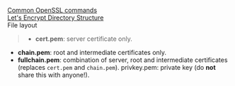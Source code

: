 [Common OpenSSL commands](https://www.sslshopper.com/article-most-common-openssl-commands.html)  
[Let's Encrypt Directory Structure](https://www.linode.com/docs/security/ssl/install-lets-encrypt-to-create-ssl-certificates)  
File layout
> * **cert.pem**: server certificate only.
* **chain.pem**: root and intermediate certificates only.
* **fullchain.pem**: combination of server, root and intermediate certificates (replaces `cert.pem` and `chain.pem`).
privkey.pem: private key (do **not** share this with anyone!).
